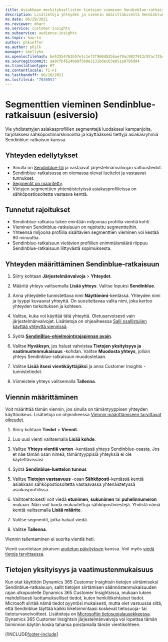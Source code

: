 ```yaml
---
title: Asiakkaan merkityksellisten tietojen vieminen Sendinblue-ratkaisuun
description: Lisätietoja yhteyden ja viennin määrittämisestä Sendinblue-ratkaisuun.
ms.date: 06/29/2021
ms.reviewer: mhart
ms.service: customer-insights
ms.subservice: audience-insights
ms.topic: how-to
author: phkieffer
ms.author: philk
manager: shellyha
ms.openlocfilehash: be52554763b57e1c1ef2f960d52bbae79ac9827913c97ac73b429f66bbf4db37
ms.sourcegitcommit: aa0cfbf6240a9f560e3131bdec63e051a8786dd4
ms.translationtype: HT
ms.contentlocale: fi-FI
ms.lasthandoff: 08/10/2021
ms.locfileid: "7036051"
---
```

# <a name="export-segments-to-sendinblue-preview"></a>Segmenttien vieminen Sendinblue-ratkaisuun (esiversio)

Vie yhdistettyjen asiakasprofiilien segmenttejä luodaksesi kampanjoita, tarjotaksesi sähköpostimarkkinointia ja käyttääksesi tiettyjä asiakasryhmiä Sendinblue-ratkaisun kanssa.

## <a name="prerequisites-for-connection"></a>Yhteyden edellytykset

-   Sinulla on [Sendinblue-tili](https://www.sendinblue.com/) ja vastaavat järjestelmänvalvojan valtuustiedot.
-   Sendinblue-ratkaisussa on olemassa olevat luettelot ja vastaavat tunnukset.
-   [Segmentit on määritetty](segments.md).
-   Vietyjen segmenttien yhtenäistetyissä asiakasprofiileissa on sähköpostiosoitetta vastaava kenttä.

## <a name="known-limitations"></a>Tunnetut rajoitukset

- Sendinblue-ratkaisu tukee enintään miljoonaa profiilia vientiä kohti.
- Vieminen Sendinblue-ratkaisuun on rajoitettu segmentteihin.
- Yhteensä miljoona profiilia sisältävien segmenttien vieminen voi kestää 90 minuuttia. 
- Sendinblue-ratkaisuun vietävien profiilien enimmäismäärä riippuu Sendinblue-ratkaisuun liittyvästä sopimuksesta.

## <a name="set-up-connection-to-sendinblue"></a>Yhteyden määrittäminen Sendinblue-ratkaisuun

1. Siirry kohtaan **Järjestelmänvalvoja** > **Yhteydet**.

1. Määritä yhteys valitsemalla **Lisää yhteys**. Valitse lopuksi **Sendinblue**.

1. Anna yhteydelle tunnistettava nimi **Näyttönimi**-kentässä. Yhteyden nimi ja tyyppi kuvaavat yhteyttä. On suositeltavaa valita nimi, joka kertoo yhteyden tarkoituksen ja kohteen.

1. Valitse, kuka voi käyttää tätä yhteyttä. Oletusarvoisesti vain järjestelmänvalvojat. Lisätietoja on ohjeaiheessa [Salli osallistujien käyttää yhteyttä viennissä](connections.md#allow-contributors-to-use-a-connection-for-exports).

1. Syötä **[SendinBlue-ohjelmointirajapinnan avain](https://developers.sendinblue.com/docs/getting-started#:~:text=Get%20your%20API%20key&text=You%20can%20create%20one%20from,your%20settings%20This%20API%20key)**.

1. Valitse **Hyväksyn**, jos haluat vahvistaa **Tietojen yksityisyys ja vaatimustenmukaisuus** -kohdan. Valitse **Muodosta yhteys**, jolloin yhteys Sendinblue-ratkaisuun muodostetaan.

1. Valitse **Lisää itsesi vientikäyttäjäksi** ja anna Customer Insights -tunnistetiedot.

1. Viimeistele yhteys valitsemalla **Tallenna**.

## <a name="configure-an-export"></a>Viennin määrittäminen

Voit määrittää tämän viennin, jos sinulla on tämäntyyppisen yhteyden käyttöoikeus. Lisätietoja on ohjeaiheessa [Viennin määrittämiseen tarvittavat oikeudet](export-destinations.md#set-up-a-new-export).

1. Siirry kohtaan **Tiedot** > **Viennit**.

1. Luo uusi vienti valitsemalla **Lisää kohde**.

1. Valitse **Yhteys vientiä varten** -kentässä yhteys Sendinblue-osasta. Jos et näe tämän osan nimeä, tämäntyyppisiä yhteyksiä ei ole käytettävissäsi.

1. Syötä **Sendinblue-luettelon tunnus** 

1. Valitse **Tietojen vastaavuus** -osan **Sähköposti**-kentässä kenttä asiakkaan sähköpostiosoitetta vastaavassa yhtenäistetyssä asiakasprofiilissa. 

1. Vaihtoehtoisesti voit viedä **etunimen**, **sukunimen** tai **puhelinnumeron** mukaan. Näin voit luoda mukautettuja sähköpostiviestejä. Yhdistä nämä kenttä valitsemalla **Lisää määrite**.

1. Valitse segmentit, jotka haluat viedä. 

1. Valitse **Tallenna**.

Viennin tallentaminen ei suorita vientiä heti.

Vienti suoritetaan jokaisen [ajoitetun päivityksen](system.md#schedule-tab) kanssa. Voit myös [viedä tietoja tarvittaessa](export-destinations.md#run-exports-on-demand). 


## <a name="data-privacy-and-compliance"></a>Tietojen yksityisyys ja vaatimustenmukaisuus

Kun otat käyttöön Dynamics 365 Customer Insightsin tietojen siirtämiseksi Sendinblue-ratkaisuun, sallit tietojen siirtämisen säännöstenmukaisuuden rajan ulkopuolelle Dynamics 365 Customer Insightsissa, mukaan lukien mahdollisesti luottamukselliset tiedot, kuten henkilökohtaiset tiedot. Microsoft siirtää nämä tiedot pyyntösi mukaisesti, mutta olet vastuussa siitä, että Sendinblue täyttää kaikki liiketoimintaasi koskevat tietosuoja- tai tietoturvavelvoitteet. Lisätietoja on [Microsoftin tietosuojalausekkeessa](https://go.microsoft.com/fwlink/?linkid=396732).
Dynamics 365 Customer Insightsin järjestelmänvalvoja voi lopettaa tämän toiminnon käytön koska tahansa poistamalla tämän vientikohteen.


[!INCLUDE[footer-include](../includes/footer-banner.md)]
